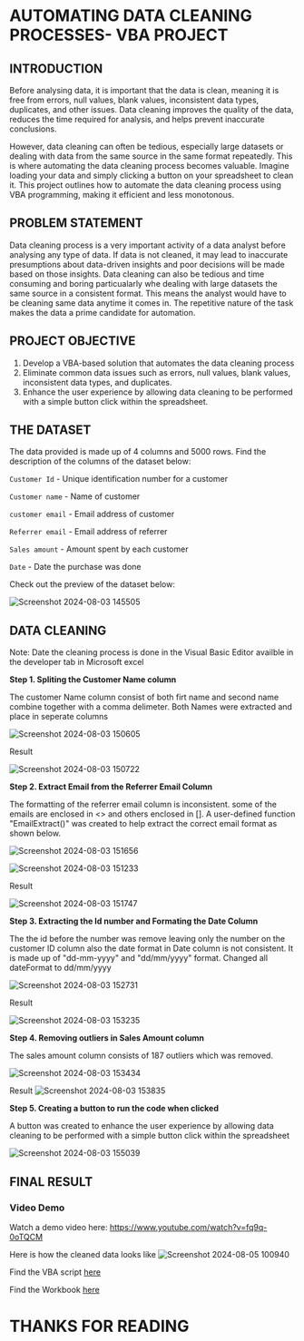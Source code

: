 # AUTOMATING DATA CLEANING PROCESSES- VBA PROJECT

## INTRODUCTION

Before analysing data, it is important that the data is clean, meaning it is free from errors, null values, blank values, inconsistent data types, duplicates, and other issues. 
Data cleaning improves the quality of the data, reduces the time required for analysis, and helps prevent inaccurate conclusions.

  However, data cleaning can often be tedious, especially large datasets or dealing with data from the same source in the same format repeatedly. This is where automating the data cleaning process becomes valuable.
Imagine loading your data and simply clicking a button on your spreadsheet to clean it. 
This project outlines how to automate the data cleaning process using VBA programming, making it efficient and less monotonous.

## PROBLEM STATEMENT
Data cleaning process is a very important activity of a data analyst before analysing any type of data. If data is not cleaned, it may lead to inaccurate presumptions about data-driven insights and poor decisions will be made based on those insights.
Data cleaning can also be tedious and time consuming and boring particualarly whe dealing with large datasets the same source in a consistent format. This means the analyst would have to be cleaning same data anytime it comes in.
The repetitive nature of the task makes the data a prime candidate for automation. 

## PROJECT OBJECTIVE

1. Develop a VBA-based solution that automates the data cleaning process
2. Eliminate common data issues such as errors, null values, blank values, inconsistent data types, and duplicates.
3. Enhance the user experience by allowing data cleaning to be performed with a simple button click within the spreadsheet.

## THE DATASET

The data provided is made up of 4 columns and 5000 rows.
Find the description of the columns of the dataset below: 

`Customer Id` - Unique identification number for a customer

`Customer name` - Name of customer

`customer email` - Email address of customer

`Referrer email` - Email address of referrer

`Sales amount` - Amount spent by each customer

`Date` - Date the purchase was done

Check out the preview of the dataset below: 

![Screenshot 2024-08-03 145505](https://github.com/user-attachments/assets/2f66d218-2b68-40b4-8c46-5f50c41d9c6b)


## DATA CLEANING
Note: Date the cleaning process is done in the Visual Basic Editor availble in the developer tab in Microsoft excel

**Step 1.  Spliting the Customer Name column**

The customer Name column consist of both firt name and second name combine together with a comma delimeter. Both Names were extracted and place in seperate columns

![Screenshot 2024-08-03 150605](https://github.com/user-attachments/assets/9e7d4007-2dfe-4c7e-bf81-2d3ed6310de3)

Result

![Screenshot 2024-08-03 150722](https://github.com/user-attachments/assets/101c4fff-54ab-49e5-aeff-835c2c8bb175)


**Step 2.  Extract Email from the Referrer Email Column**

The formatting of the referrer email column is inconsistent.
some of the emails are enclosed in <> and others enclosed in []. A user-defined function "EmailExtract()" was created to help extract the correct email format as shown below. 

![Screenshot 2024-08-03 151656](https://github.com/user-attachments/assets/29596369-b0e1-44b8-afad-808dcdcdeb98)


![Screenshot 2024-08-03 151233](https://github.com/user-attachments/assets/6a5b962f-b1cc-4ab7-8916-2e0f6c4f053a)

Result

![Screenshot 2024-08-03 151747](https://github.com/user-attachments/assets/27cc0ed6-ce4c-4790-9b93-f18015fee845)

**Step 3.  Extracting the Id number and Formating the Date Column**

The the id before the number was remove leaving only the number on the customer ID column also
the date format in Date column is not consistent. It is made up of "dd-mm-yyyy" and "dd/mm/yyyy" format. Changed all dateFormat to dd/mm/yyyy

![Screenshot 2024-08-03 152731](https://github.com/user-attachments/assets/37c9fd30-f2b2-472a-918f-d6a3a85f877c)

Result

![Screenshot 2024-08-03 153235](https://github.com/user-attachments/assets/146798b1-f2f3-44aa-afc4-18d0f4d6b811)

**Step 4.  Removing outliers in Sales Amount column**

The sales amount column consists of 187 outliers which was removed. 

![Screenshot 2024-08-03 153434](https://github.com/user-attachments/assets/cd3bdbb6-8031-4a30-a9dd-c7b7119de70f)


Result
![Screenshot 2024-08-03 153835](https://github.com/user-attachments/assets/fe2ef971-6a8e-45f8-88d5-53a117d1b79e)

**Step 5.  Creating a button to run the code when clicked**

A button was created to enhance the user experience by allowing data cleaning to be performed with a simple button click within the spreadsheet

![Screenshot 2024-08-03 155039](https://github.com/user-attachments/assets/5b6a93dd-5047-4e13-8641-7140a4b774d6)

## FINAL RESULT

### Video Demo
Watch a demo video here: https://www.youtube.com/watch?v=fq9q-0oTQCM

Here is how the cleaned data looks like
![Screenshot 2024-08-05 100940](https://github.com/user-attachments/assets/754859cf-f1f0-4fa6-a5ec-0e36522f76e2)

Find the VBA script [here](https://github.com/dannieRope/Automating-Data-Cleaning-Processes-VBA-PROPJECT-1/blob/main/VBA_script.vba)

Find the Workbook [here](https://github.com/dannieRope/Automating-Data-Cleaning-Processes-VBA-PROPJECT-1/blob/main/Data%20Cleaning.xlsx.xlsm)

# THANKS FOR READING 
















